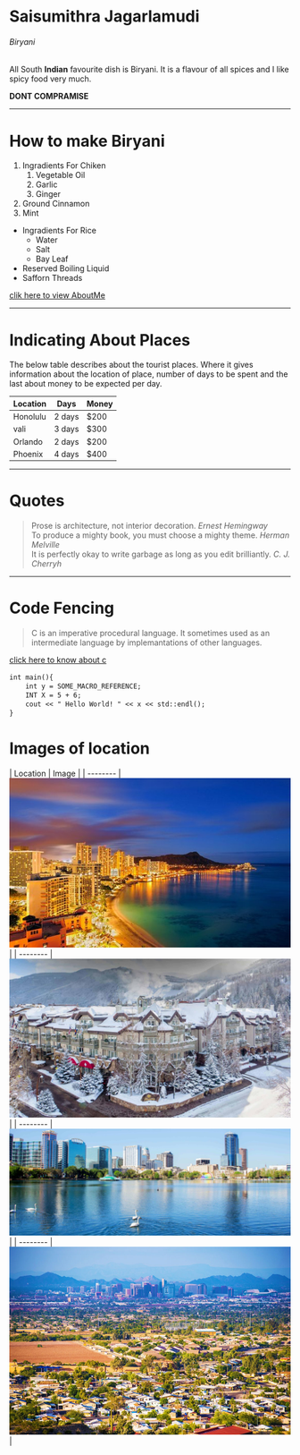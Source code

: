 # Saisumithra Jagarlamudi
###### Biryani

All South **Indian** favourite dish is Biryani. It is a flavour of all spices and I like spicy food very much.

**DONT COMPRAMISE**

***

# How to make Biryani
1. Ingradients For Chiken
    1. Vegetable Oil
    2. Garlic
    3. Ginger
2. Ground Cinnamon
3. Mint

* Ingradients For Rice
    * Water
    * Salt
    * Bay Leaf
* Reserved Boiling Liquid
* Safforn Threads

[clik here to view AboutMe](AboutMe.md)

***

# Indicating About Places 
The below table describes about the tourist places. Where it gives information about the location of place, number of days to be spent and the last about money to be expected per day.  

| Location | Days | Money |
| -------- | ---- | ----- |
| Honolulu | 2 days | $200 |
| vali | 3 days | $300 |
| Orlando | 2 days | $200 |
| Phoenix | 4 days | $400 |

***

# Quotes
> Prose is architecture, not interior decoration. *Ernest Hemingway*<br />
> To produce a mighty book, you must choose a mighty theme. *Herman Melville* <br />
> It is perfectly okay to write garbage as long as you edit brilliantly. *C. J. Cherryh*

***

# Code Fencing
> C is an imperative procedural language. It sometimes used as an intermediate language by implemantations of other languages.

[click here to know about c](https://en.wikipedia.org/wiki/C_(programming_language))

~~~
int main(){ 
    int y = SOME_MACRO_REFERENCE; 
    INT X = 5 + 6; 
    cout << " Hello World! " << x << std::endl(); 
}
~~~

# Images of location

| Location | Image |
| -------- | ![Honolulu](Honolulu.jpg) |
| -------- | ![Vali](Vail.jpg) |
| -------- | ![Orlando](Orlando.jpg) |
| -------- | ![Phoenix](Phoenix.jpg) |



